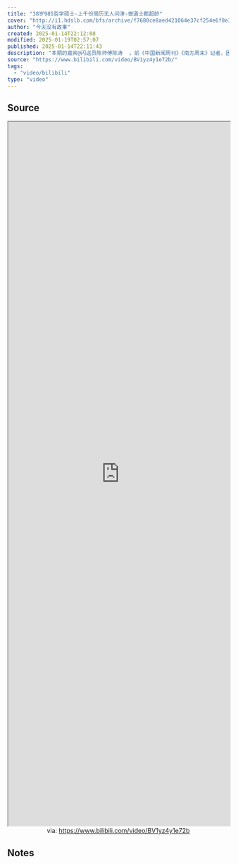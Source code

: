 ```yaml
---
title: "38岁985哲学硕士-上千份简历无人问津-做道士都超龄"
cover: "http://i1.hdslb.com/bfs/archive/f7680ce8aed421064e37cf254e6f8e39119ac6af.jpg@189w_107h.webp"
author: "今天没有故事"
created: 2025-01-14T22:12:08
modified: 2025-01-19T02:57:07
published: 2025-01-14T22:11:43
description: "本期的嘉宾@闪送员陈师傅陈涛  ，前《中国新闻周刊》《南方周末》记者，因为找不到工作，从去年年底开始跑外卖。吐槽自己的视频爆火以后，他的人生开始走出谷底。因为某些机缘巧合，我到成都和他聊了一聊，我好奇的是，为什么一个学历非常光鲜且有很多社会阅历的人，会走上失业的道路？很明显，这并不是一个非黑即白的故事。, 视频播放量 4605992、弹幕量 15486、点赞数 291906、投硬币枚数 40273、收藏人数 59896、转发人数 47544, 视频作者 今天没有故事, 作者简介 真诚的故事永不过时梦想是做出最好看的人物故事和素人节目~最新「卧底系列」招募请见动态或后台私信粉丝群/合作storiestoday"
source: "https://www.bilibili.com/video/BV1yz4y1e72b/"
tags:
  - "video/bilibili"
type: "video"
---
```


## Source

<iframe src='https://player.bilibili.com/player.html?isOutside=true&bvid=BV1yz4y1e72b&p=1&autoplay=false' style='height:40vh;width:100%' class='iframe-radius' allow='fullscreen'></iframe>
<center>via: <a href='https://www.bilibili.com/video/BV1yz4y1e72b' target='_blank' class='external-link'>https://www.bilibili.com/video/BV1yz4y1e72b</a></center>

## Notes
